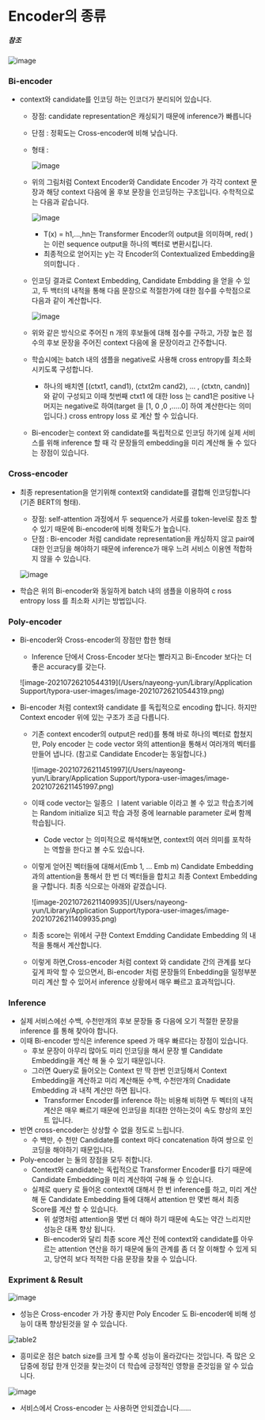 # Encoder의 종류

##### 참조

![image](https://user-images.githubusercontent.com/55227984/126966071-2eda5a41-fc97-45bb-a0a3-0b3a3537ab7a.png)

### Bi-encoder

* context와 candidate를 인코딩 하는 인코더가 분리되어 있습니다.
    * 장점: candidate representation은 캐싱되기 때문에 inference가 빠릅니다

    * 단점 : 정확도는 Cross-encoder에 비해 낮습니다.

    * 형태 :

      ![image](https://user-images.githubusercontent.com/55227984/126965400-9e687e6b-2eaa-45d0-b535-784607db70d2.png)

    * 위의 그림처럼 Context Encoder와 Candidate Encoder 가 각각 context 문장과 해당 context 다음에 올 후보 문장을 인코딩하는 구조입니다. 수학적으로는 다음과 같습니다.

      ![image](https://user-images.githubusercontent.com/55227984/126967372-a131a55d-fdf3-4ec0-8e82-ade2b3ce022f.png)

        * T(x) = h1,...,hn는 Transformer Encoder의 output을 의미하며, red( )는 이런 sequence output을 하나의 벡터로 변환시킵니다.
        * 최종적으로 얻어지는 y는 각 Encoder의 Contextualized Embedding을 의미합니다 .

    * 인코딩 결과로 Context Embedding, Candidate Embdding 을 얻을 수 있고, 두 백터의 내적을 통해 다음 문장으로 적절한가에 대한 점수를 수학점으로 다음과 같이 계산합니다.

      ![image](https://user-images.githubusercontent.com/55227984/126984606-0521a4ed-d436-41e8-a570-20903628e9e5.png)

    * 위와 같은 방식으로 주어진 n 개의 후보들에 대해 점수를 구하고, 가장 높은 점수의 후보 문장을 주어진 context 다음에 올 문장이라고 간주합니다.

    * 학습시에는 batch 내의 샘플을 negative로 사용해 cross entropy를 최소화시키도록 구성합니다.

        * 하나의 배치엔 [(ctxt1, cand1), (ctxt2m cand2), ... , (ctxtn, candn)] 와 같이 구성되고 이때 첫번째 ctxt1 에 대한 loss 는 cand1은
          positive 나머지는 negative로 하여(target 을 [1, 0 ,0 ,.....0] 하여 계산한다는 의미입니다.)  cross entropy loss 로 계산 할 수 있습니다.

    * Bi-encoder는 context 와 candidate를 독립적으로 인코딩 하기에 실제 서비스를 위해 inference 할 때 각 문장들의 embedding을 미리 계산해 둘 수 있다는 장점이 있습니다.

### Cross-encoder

* 최종 representation을 얻기위해 context와 candidate를 결합해 인코딩합니다(기존 BERT의 형태).

    * 장점: self-attention 과정에서 두 sequence가 서로를 token-level로 참조 할 수 있기 때문에 Bi-encoder에 비해 정확도가 높습니다.
    * 단점 : Bi-encoder 처럼 candidate representation을 캐싱하지 않고 pair에 대한 인코딩을 해야하기 때문에 inference가 매우 느려 서비스 이용엔 적합하지 않을 수
      있습니다.

  ![image](https://user-images.githubusercontent.com/55227984/126965765-a692b9ea-ae5d-4518-a269-cf731e816d29.png)

* 학습은 위의 Bi-encoder와 동일하게 batch 내의 샘플을 이용하여 c ross entropy loss 를 최소화 시키는 방법입니다.

### Poly-encoder

* Bi-encoder와 Cross-encoder의 장점만 합한 형태

    * Inference 단에서 Cross-Encoder 보다는 빨라지고 Bi-Encoder 보다는 더 좋은 accuracy를 갖는다.

  ![image-20210726210544319](/Users/nayeong-yun/Library/Application Support/typora-user-images/image-20210726210544319.png)

* Bi-encoder 처럼 context와 candidate 를 독립적으로 encoding 합니다. 하지만 Context encoder 위에 있는 구조가 조금 다릅니다.

    * 기존 context encoder의 output은 red()를 통해 바로 하나의 벡터로 합쳤지만, Poly encoder 는 code vector 와의 attention을 통해서 여러개의 벡터를 만들어
      냅니다. (참고로 Candidate Encoder는 동일합니다.)

      ![image-20210726211451997](/Users/nayeong-yun/Library/Application Support/typora-user-images/image-20210726211451997.png)

    * 이때 code vector는 일종으 ㅣlatent variable 이라고 볼 수 있고 학습초기에는 Random initialize 되고 학습 과정 중에 learnable parameter 로써 함께
      학습됩니다.

        * Code vector 는 의미적으로 해석해보면, context의 여러 의미를 포착하는 역할을 한다고 볼 수도 있습니다.

    * 이렇게 얻어진 벡터들에 대해서(Emb 1, ... Emb m) Candidate Embedding 과의 attention을 통해서 한 번 더 벡터들을 합치고 최종 Context Embedding 을
      구합니다. 최종 식으로는 아래와 같겠습니다.

      ![image-20210726211409935](/Users/nayeong-yun/Library/Application Support/typora-user-images/image-20210726211409935.png)

    * 최종 score는 위에서 구한 Context Emdding Candidate Embedding 의 내적을 통해서 계산합니다.

    * 이렇게 하면,Cross-encoder 처럼 context 와 candidate 간의 관계를 보다 깊게 파악 할 수 있으면서, Bi-encoder 처럼 문장들의 Enbedding을 일정부분 미리 계산 할 수
      있어서 inference 상황에서 매우 빠르고 효과적입니다.

### Inference

* 실제 서비스에선 수백, 수천만개의 후보 문장들 중 다음에 오기 적절한 문장을 inference 를 통해 찾아야 합니다.
* 이때 Bi-encoder 방식은 inference speed 가 매우 빠르다는 장점이 있습니다.
    * 후보 문장이 아무리 많아도 미리 인코딩을 해서 문장 별 Candidate Embedding을 계산 해 둘 수 있기 때문입니다.
    * 그러면 Query로 들어오는 Context 만 딱 한번 인코딩해서 Context Embedding을 계산하고 미리 계산해둔 수백, 수천만개의 Cnadidate Embedding 과 내적 계산만 하면
      됩니다.
        * Transformer Encoder를 inference 하는 비용해 비하면 두 벡터의 내적계산은 매우 빠르기 때문에 인코딩을 최대한 안하는것이 속도 향상의 포인트 입니다.
* 반면 cross-encoder는 상상할 수 없을 정도로 느립니다.
    * 수 백만, 수 천만 Candidate를 context 마다 concatenation 하여 쌍으로 인코딩을 해야하기 때문입니다.
* Poly-encoder 는 둘의 장점을 모두 취합니다.
    * Context와 candidate는 독립적으로 Transformer Encoder를 타기 때문에 Candidate Embedding을 미리 계산하여 구해 둘 수 있습니다.
    * 실제로 query 로 들어온 context에 대해서 한 번 inference를 하고, 미리 계산해 둔 Candidate Embedding 들에 대해서 attention 만 몇번 해서 최종 Score를 계산
      할 수 있습니다.
        * 위 설명처럼 attention을 몇번 더 해야 하기 때문에 속도는 약간 느리지만 성능은 대폭 향상 됩니다.
        * Bi-encoder와 달리 최종 score 계산 전에 context와 candidate를 아우르는 attention 연산을 하기 때문에 둘의 관계를 좀 더 잘 이해할 수 있게 되고, 당연히 보다
          적적한 다음 문장을 찾을 수 있습니다.

### Expriment & Result

![image](https://user-images.githubusercontent.com/55227984/126989326-64799be7-9e5c-40ce-ab58-4ae084057ffa.png)

* 성능은 Cross-encoder 가 가장 좋지만 Poly Encoder 도 Bi-encoder에 비해 성능이 대폭 향상된것을 알 수 있습니다.

![table2](https://roomylee.github.io/assets/images/blog/2020-08-11-poly-encoder/table2.png)

* 흥미로운 점은 batch size를 크게 할 수록 성능이 올라갔다는 것입니다. 즉 많은 오답중에 정답 한개 인것을 찾는것이 더 학습에 긍정적인 영향을 준것임을 알 수 있습니다.

![image](https://user-images.githubusercontent.com/55227984/126989640-2d60d7b6-7104-4077-9b16-43c765896cd0.png)

* 서비스에서 Cross-encoder 는 사용하면 안되겠습니다......
